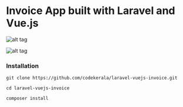 # Invoice App built with Laravel and Vue.js


![alt tag](https://github.com/codekerala/vuejs-shoppingcart/raw/master/img-1.png)

![alt tag](https://github.com/codekerala/vuejs-shoppingcart/raw/master/img-2.png)

### Installation
`git clone https://github.com/codekerala/laravel-vuejs-invoice.git`

`cd laravel-vuejs-invoice`

`composer install`
